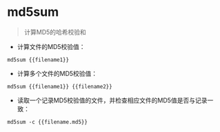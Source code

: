 # md5sum

> 计算MD5的哈希校验和

- 计算文件的MD5校验值：

`md5sum {{filename1}}`

- 计算多个文件的MD5校验值：

`md5sum {{filename1}} {{filename2}}`

- 读取一个记录MD5校验值的文件，并检查相应文件的MD5值是否与记录一致：

`md5sum -c {{filename.md5}}`

[#]: contributors: ([Thomas Lewis]，[李桥])